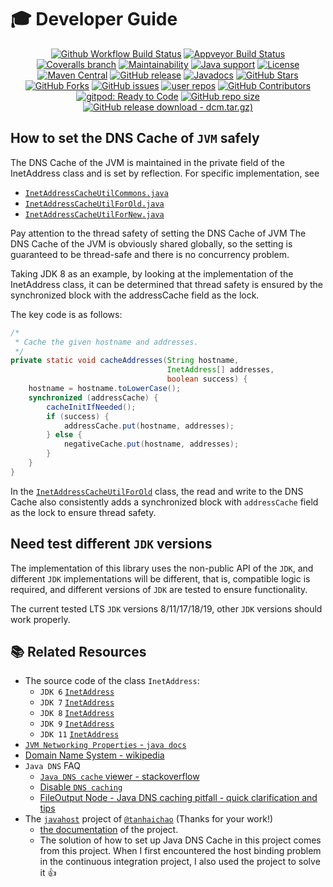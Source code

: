 # 🎓 Developer Guide

<p align="center">
<a href="https://github.com/alibaba/java-dns-cache-manipulator/actions/workflows/ci.yaml"><img src="https://img.shields.io/github/actions/workflow/status/alibaba/java-dns-cache-manipulator/ci.yaml?branch=main&logo=github&logoColor=white" alt="Github Workflow Build Status"></a>
<a href="https://ci.appveyor.com/project/oldratlee/java-dns-cache-manipulator"><img src="https://img.shields.io/appveyor/ci/oldratlee/java-dns-cache-manipulator/main?logo=appveyor&logoColor=white" alt="Appveyor Build Status"></a>
<a href="https://coveralls.io/github/alibaba/java-dns-cache-manipulator?branch=main"><img src="https://img.shields.io/coveralls/github/alibaba/java-dns-cache-manipulator/main?logo=coveralls&logoColor=white" alt="Coveralls branch"></a>
<a href="https://codeclimate.com/github/alibaba/java-dns-cache-manipulator"><img src="https://img.shields.io/codeclimate/maintainability/alibaba/java-dns-cache-manipulator?logo=code-climate" alt="Maintainability"></a>
<a href="https://openjdk.java.net/"><img src="https://img.shields.io/badge/Java-8+-green?logo=openjdk&logoColor=white" alt="Java support"></a>
<a href="https://www.apache.org/licenses/LICENSE-2.0.html"><img src="https://img.shields.io/github/license/alibaba/java-dns-cache-manipulator?color=4D7A97&logo=apache" alt="License"></a>
<a href="https://search.maven.org/artifact/com.alibaba/dns-cache-manipulator"><img src="https://img.shields.io/maven-central/v/com.alibaba/dns-cache-manipulator?color=2d545e&logo=apache-maven&logoColor=white" alt="Maven Central"></a>
<a href="https://github.com/alibaba/java-dns-cache-manipulator/releases"><img src="https://img.shields.io/github/release/alibaba/java-dns-cache-manipulator.svg" alt="GitHub release"></a>
<a href="https://alibaba.github.io/java-dns-cache-manipulator/apidocs/"><img src="https://img.shields.io/github/release/alibaba/java-dns-cache-manipulator?label=javadoc&color=3d7c47&logo=microsoft-academic&logoColor=white" alt="Javadocs"></a>
<a href="https://github.com/alibaba/java-dns-cache-manipulator/stargazers"><img src="https://img.shields.io/github/stars/alibaba/java-dns-cache-manipulator" alt="GitHub Stars"></a>
<a href="https://github.com/alibaba/java-dns-cache-manipulator/fork"><img src="https://img.shields.io/github/forks/alibaba/java-dns-cache-manipulator" alt="GitHub Forks"></a>
<a href="https://github.com/alibaba/java-dns-cache-manipulator/issues"><img src="https://img.shields.io/github/issues/alibaba/java-dns-cache-manipulator" alt="GitHub issues"></a>
<a href="https://github.com/alibaba/java-dns-cache-manipulator/network/dependents"><img src="https://badgen.net/github/dependents-repo/alibaba/java-dns-cache-manipulator?label=user%20repos" alt="user repos"></a>
<a href="https://github.com/alibaba/java-dns-cache-manipulator/graphs/contributors"><img src="https://img.shields.io/github/contributors/alibaba/java-dns-cache-manipulator" alt="GitHub Contributors"></a>
<a href="https://gitpod.io/#https://github.com/alibaba/java-dns-cache-manipulator"><img src="https://img.shields.io/badge/Gitpod-ready--to--code-green?label=gitpod&logo=gitpod&logoColor=white" alt="gitpod: Ready to Code"></a>
<a href="https://github.com/alibaba/java-dns-cache-manipulator"><img src="https://img.shields.io/github/repo-size/alibaba/java-dns-cache-manipulator" alt="GitHub repo size"></a>
<a href="https://github.com/alibaba/java-dns-cache-manipulator/releases/download/v1.8.1/dcm-1.8.1.tar.gz"><img src="https://img.shields.io/github/downloads/alibaba/java-dns-cache-manipulator/v1.8.1/dcm-1.8.1.tar.gz.svg?logoColor=white&logo=DocuSign" alt="GitHub release download - dcm.tar.gz)"></a>
</p>

## How to set the DNS Cache of `JVM` safely

The DNS Cache of the JVM is maintained in the private field of the InetAddress class and is set by reflection. For specific implementation, see


- [`InetAddressCacheUtilCommons.java`](../library/src/main/java/com/alibaba/dcm/internal/InetAddressCacheUtilCommons.java)
- [`InetAddressCacheUtilForOld.java`](../library/src/main/java/com/alibaba/dcm/internal/InetAddressCacheUtilForOld.java)
- [`InetAddressCacheUtilForNew.java`](../library/src/main/java/com/alibaba/dcm/internal/InetAddressCacheUtilForNew.java)

Pay attention to the thread safety of setting the DNS Cache of JVM
The DNS Cache of the JVM is obviously shared globally, so the setting is guaranteed to be thread-safe and there is no concurrency problem.

Taking JDK 8 as an example, by looking at the implementation of the InetAddress class, it can be determined that thread safety is ensured by the synchronized block with the addressCache field as the lock.

The key code is as follows:

```java
/*
 * Cache the given hostname and addresses.
 */
private static void cacheAddresses(String hostname,
                                   InetAddress[] addresses,
                                   boolean success) {
    hostname = hostname.toLowerCase();
    synchronized (addressCache) {
        cacheInitIfNeeded();
        if (success) {
            addressCache.put(hostname, addresses);
        } else {
            negativeCache.put(hostname, addresses);
        }
    }
}
```

In the [`InetAddressCacheUtilForOld`](../library/src/main/java/com/alibaba/dcm/internal/InetAddressCacheUtilForOld.java) class, the read and write to the DNS Cache also consistently adds a synchronized block with `addressCache` field as the lock to ensure thread safety.

## Need test different `JDK` versions

The implementation of this library uses the non-public API of the `JDK`, and different `JDK` implementations will be different, that is, compatible logic is required, and different versions of `JDK` are tested to ensure functionality.

The current tested LTS `JDK` versions 8/11/17/18/19, other `JDK` versions should work properly.


## 📚 Related Resources

- The source code of the class `InetAddress`:
    - `JDK 6` [`InetAddress`](https://hg.openjdk.java.net/jdk6/jdk6/jdk/file/8deef18bb749/src/share/classes/java/net/InetAddress.java#l739)
    - `JDK 7` [`InetAddress`](https://hg.openjdk.java.net/jdk7u/jdk7u/jdk/file/4dd5e486620d/src/share/classes/java/net/InetAddress.java#l742)
    - `JDK 8` [`InetAddress`](https://hg.openjdk.java.net/jdk8u/jdk8u/jdk/file/45e4e636b757/src/share/classes/java/net/InetAddress.java#l748)
    - `JDK 9` [`InetAddress`](https://hg.openjdk.java.net/jdk9/jdk9/jdk/file/65464a307408/src/java.base/share/classes/java/net/InetAddress.java#l783)
    - `JDK 11` [`InetAddress`](https://hg.openjdk.java.net/jdk/jdk11/file/1ddf9a99e4ad/src/java.base/share/classes/java/net/InetAddress.java#l787)
- [`JVM Networking Properties` - `java docs`](http://docs.oracle.com/javase/8/docs/technotes/guides/net/properties.html)
- [Domain Name System - wikipedia](http://en.wikipedia.org/wiki/Domain_Name_System)
- `Java DNS` FAQ
    - [`Java DNS cache` viewer - stackoverflow](http://stackoverflow.com/questions/1835421/java-dns-cache-viewer)
    - [Disable `DNS caching`](http://www.rgagnon.com/javadetails/java-0445.html)
    - [FileOutput Node - Java DNS caching pitfall - quick clarification and tips](https://www.ibm.com/developerworks/community/blogs/aimsupport/entry/fileoutput_node_dns_caching_pitfall?lang=en)
- The [`javahost`](https://github.com/tanhaichao/javahost) project of [`@tanhaichao`](https://github.com/tanhaichao) (Thanks for your work!)
    - [the documentation](http://leopard.io/modules/javahost) of the project.
    - The solution of how to set up Java DNS Cache in this project comes from this project. When I first encountered the host binding problem in the continuous integration project, I also used the project to solve it 👍
